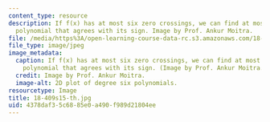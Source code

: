 ```yaml
---
content_type: resource
description: If f(x) has at most six zero crossings, we can find at most degree six
  polynomial that agrees with its sign. Image by Prof. Ankur Moitra.
file: /media/https%3A/open-learning-course-data-rc.s3.amazonaws.com/18-409-algorithmic-aspects-of-machine-learning-spring-2015/4378daf35c6885e0a490f989d21804ee_18-409s15-th.jpg
file_type: image/jpeg
image_metadata:
  caption: If f(x) has at most six zero crossings, we can find at most degree six
    polynomial that agrees with its sign. (Image by Prof. Ankur Moitra.)
  credit: Image by Prof. Ankur Moitra.
  image-alt: 2D plot of degree six polynomials.
resourcetype: Image
title: 18-409s15-th.jpg
uid: 4378daf3-5c68-85e0-a490-f989d21804ee
---
```

